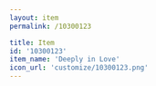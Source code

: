 ```yaml
---
layout: item
permalink: /10300123

title: Item
id: '10300123'
item_name: 'Deeply in Love'
icon_url: 'customize/10300123.png'
---
```

